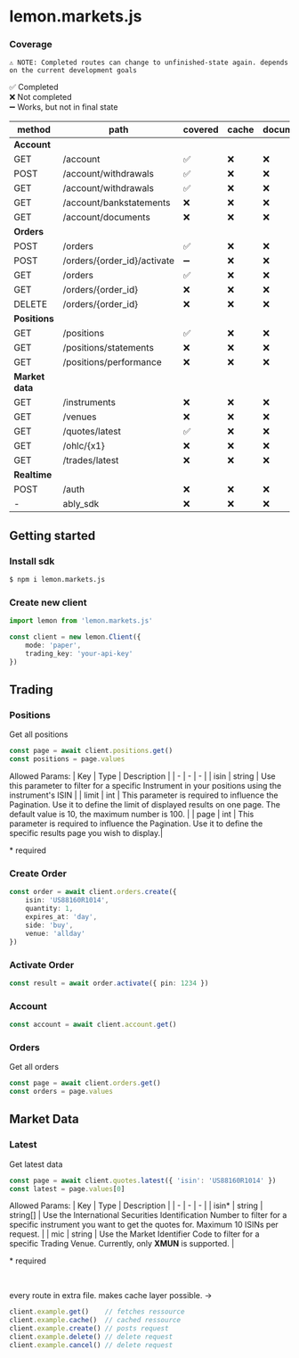 # lemon.markets.js

### Coverage

`⚠ NOTE: Completed routes can change to unfinished-state again. depends on the current development goals` <br/>

✅ Completed <br/>
❌ Not completed <br/>
➖ Works, but not in final state <br/>

| method | path | covered | cache | documentation |  
| - | - | - | - | - | 
| <b>Account</b> | | | | |
| GET | /account | ✅ | ❌ | ❌ |
| POST | /account/withdrawals | ✅ | ❌ | ❌ |
| GET | /account/withdrawals | ✅ | ❌ | ❌ |
| GET | /account/bankstatements | ❌ | ❌ | ❌ |
| GET | /account/documents | ❌ | ❌ | ❌ |
| <b>Orders</b> | | | | |
| POST | /orders | ✅ | ❌ | ❌ |
| POST | /orders/{order_id}/activate | ➖ | ❌ | ❌ |
| GET | /orders | ✅ | ❌ | ❌ |
| GET | /orders/{order_id} | ❌ | ❌ | ❌ |
| DELETE | /orders/{order_id} | ❌ | ❌ | ❌ |
| <b>Positions</b> | | |
| GET | /positions | ✅ | ❌ | ❌ |
| GET | /positions/statements | ❌ | ❌ | ❌ |
| GET | /positions/performance | ❌ | ❌ | ❌ |
| <b>Market data</b> | | | | |
| GET | /instruments | ❌ | ❌ | ❌ |
| GET | /venues | ❌ | ❌ | ❌ |
| GET | /quotes/latest | ✅ | ❌ | ❌ |
| GET | /ohlc/{x1} | ❌ | ❌ | ❌ |
| GET | /trades/latest | ❌ | ❌ | ❌ |
| <b>Realtime</b> | | | | |
| POST | /auth | ❌ | ❌ | ❌ |
| - | ably_sdk | ❌ |  ❌ | ❌ |

## Getting started

### Install sdk
```sh
$ npm i lemon.markets.js
```

### Create new client
```ts
import lemon from 'lemon.markets.js'

const client = new lemon.Client({
    mode: 'paper',
    trading_key: 'your-api-key'
})
```

## Trading
### Positions
Get all positions
```ts
const page = await client.positions.get()
const positions = page.values
```

Allowed Params:
| Key | Type | Description |
| - | - | - |
| isin | string | Use this parameter to filter for a specific Instrument in your positions using the instrument's ISIN |
| limit | int | This parameter is required to influence the Pagination. Use it to define the limit of displayed results on one page. The default value is 10, the maximum number is 100. |
| page | int | This parameter is required to influence the Pagination. Use it to define the specific results page you wish to display.|

<span color='red'>* required</span>

### Create Order
```ts
const order = await client.orders.create({
    isin: 'US88160R1014',
    quantity: 1,
    expires_at: 'day',
    side: 'buy',
    venue: 'allday'
})
```

### Activate Order
```ts
const result = await order.activate({ pin: 1234 })
```

### Account
```ts
const account = await client.account.get()
```

### Orders
Get all orders
```ts
const page = await client.orders.get()
const orders = page.values
```

## Market Data

### Latest
Get latest data
```ts
const page = await client.quotes.latest({ 'isin': 'US88160R1014' })
const latest = page.values[0]
```

Allowed Params:
| Key | Type | Description |
| - | - | - |
| isin<span color='red'>*</span> | string \| string[] | Use the International Securities Identification Number to filter for a specific instrument you want to get the quotes for. Maximum 10 ISINs per request. |
| mic | string | Use the Market Identifier Code to filter for a specific Trading Venue. Currently, only <b>XMUN</b> is supported. |

<span color='red'>* required</span>

<br/>

every route in extra file. makes cache layer possible. ->
```js
client.example.get()    // fetches ressource
client.example.cache()  // cached ressource
client.example.create() // posts request
client.example.delete() // delete request
client.example.cancel() // delete request
```